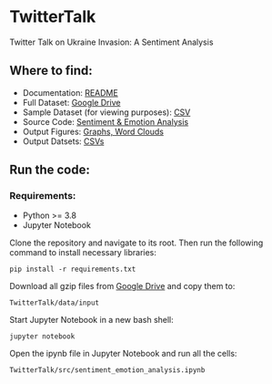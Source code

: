 # TwitterTalk
Twitter Talk on Ukraine Invasion: A Sentiment Analysis

## Where to find:
* Documentation: [README](https://github.com/niharjoshi/TwitterTalk/blob/main/README.md)
* Full Dataset: [Google Drive](https://drive.google.com/drive/folders/1DUKkzadpLQD-AoX6xgXhWLpGY0Yg5g7K?usp=sharing)
* Sample Dataset (for viewing purposes): [CSV](https://github.com/niharjoshi/TwitterTalk/blob/main/samples/sample_dataset.csv)
* Source Code: [Sentiment & Emotion Analysis](https://github.com/niharjoshi/TwitterTalk/blob/main/src/sentiment_emotion_analysis.ipynb)
* Output Figures: [Graphs, Word Clouds](https://github.com/niharjoshi/TwitterTalk/tree/main/static)
* Output Datsets: [CSVs](https://github.com/niharjoshi/TwitterTalk/tree/main/data/output)

## Run the code:
### Requirements:
* Python >= 3.8
* Jupyter Notebook

Clone the repository and navigate to its root. Then run the following command to install necessary libraries:
```console
pip install -r requirements.txt
```
Download all gzip files from [Google Drive](https://drive.google.com/drive/folders/1DUKkzadpLQD-AoX6xgXhWLpGY0Yg5g7K?usp=sharing) and copy them to:
```
TwitterTalk/data/input
```
Start Jupyter Notebook in a new bash shell:
```console
jupyter notebook
````
Open the ipynb file in Jupyter Notebook and run all the cells:
```
TwitterTalk/src/sentiment_emotion_analysis.ipynb
```